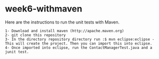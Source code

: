 # week6-withmaven
Here are the instructions to run the unit tests with Maven.
~~~
1- Download and install maven (http://apache.maven.org)
2- git clone this repository
3- In the directory repository directory run :$ mvn eclipse:eclipse - This will create the project. Then you can import this into eclipse.
4- Once imported into eclipse, run the ContactManagerTest.java and a junit test.
~~~
